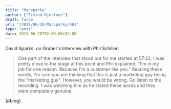 ```yaml
---
title: "Macsparky"
author: ["Eivind Hjertnes"]
draft: false
url: "/2015/06/20/Macsparky/461"
type: "post"
date: 2015-06-20T02:00:00+02:00
---
```


David Sparks, on Gruber's Interview with Phil Schiller:

> One part of the interview that stood out for me started at 57:22. I
> was pretty close to the stage at this point and Phil explained, "I'm
> in my job for one reason. Because I'm a customer like you." Reading
> these words, I'm sure you are thinking that this is just a marketing
> guy being the "marketing guy". However, you would be wrong. Go listen
> to the recording. I was watching him as he stated these words and they
> were completely genuine.

(#blog)
